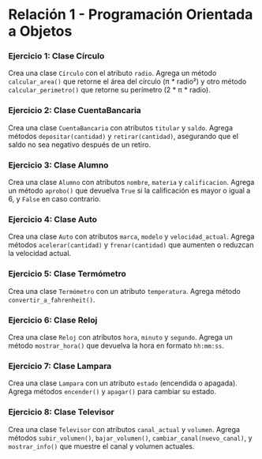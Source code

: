 # Relación 1 - Programación Orientada a Objetos

### **Ejercicio 1: Clase Círculo**
Crea una clase `Círculo` con el atributo `radio`. Agrega un método `calcular_area()` que retorne el área del círculo (π * radio²) y otro método `calcular_perimetro()` que retorne su perímetro (2 * π * radio).

### **Ejercicio 2: Clase CuentaBancaria**
Crea una clase `CuentaBancaria` con atributos `titular` y `saldo`. Agrega métodos `depositar(cantidad)` y `retirar(cantidad)`, asegurando que el saldo no sea negativo después de un retiro.

### **Ejercicio 3: Clase Alumno**
Crea una clase `Alumno` con atributos `nombre`, `materia` y `calificacion`. Agrega un método `aprobo()` que devuelva `True` si la calificación es mayor o igual a 6, y `False` en caso contrario.

### **Ejercicio 4: Clase Auto**
Crea una clase `Auto` con atributos `marca`, `modelo` y `velocidad_actual`. Agrega métodos `acelerar(cantidad)` y `frenar(cantidad)` que aumenten o reduzcan la velocidad actual.

### **Ejercicio 5: Clase Termómetro**
Crea una clase `Termómetro` con un atributo `temperatura`. Agrega método `convertir_a_fahrenheit()`.

### **Ejercicio 6: Clase Reloj**
Crea una clase `Reloj` con atributos `hora`, `minuto` y `segundo`. Agrega un método `mostrar_hora()` que devuelva la hora en formato `hh:mm:ss`.

### **Ejercicio 7: Clase Lampara**
Crea una clase `Lampara` con un atributo `estado` (encendida o apagada). Agrega métodos `encender()` y `apagar()` para cambiar su estado.

### **Ejercicio 8: Clase Televisor**
Crea una clase `Televisor` con atributos `canal_actual` y `volumen`. Agrega métodos `subir_volumen()`, `bajar_volumen()`, `cambiar_canal(nuevo_canal)`, y `mostrar_info()` que muestre el canal y volumen actuales.